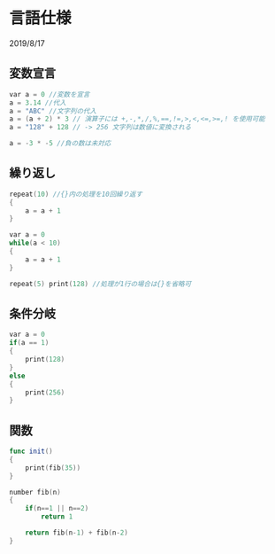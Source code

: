 # 言語仕様

2019/8/17

## 変数宣言

```c
var a = 0 //変数を宣言
a = 3.14 //代入
a = "ABC" //文字列の代入
a = (a + 2) * 3 // 演算子には +,-,*,/,%,==,!=,>,<,<=,>=,! を使用可能
a = "128" + 128 // -> 256 文字列は数値に変換される

a = -3 * -5 //負の数は未対応
```

## 繰り返し

```c
repeat(10) //{}内の処理を10回繰り返す
{
    a = a + 1
}

var a = 0
while(a < 10)
{
    a = a + 1
}

repeat(5) print(128) //処理が1行の場合は{}を省略可

```

## 条件分岐

```c
var a = 0
if(a == 1)
{
    print(128)
}
else
{
    print(256)
}
```

## 関数

```swift
func init()
{
    print(fib(35))
}

number fib(n)
{
    if(n==1 || n==2)
        return 1

    return fib(n-1) + fib(n-2)
}
```
